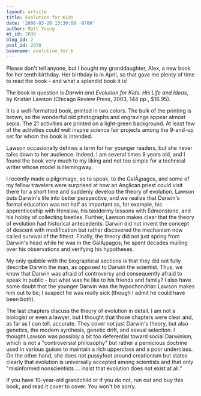 ```yaml
---
layout: article
title: Evolution for Kids
date: '2006-03-20 13:30:00 -0700'
author: Matt Young
mt_id: 2038
blog_id: 2
post_id: 2038
basename: evolution_for_k
---
```

Please don't tell anyone, but I bought my granddaughter, Alex, a new book for her tenth birthday.  Her birthday is in April, so that gave me plenty of time to read the book - and what a splendid book it is!

The book in question is _Darwin and Evolution for Kids: His Life and Ideas_, by Kristan Lawson (Chicago Review Press, 2003, 144 pp., $16.95). 

It is a well-formatted book, printed in two colors.  The bulk of the printing is brown, so the wonderful old photographs and engravings appear almost sepia.  The 21 activities are printed on a light-green background.  At least few of the activities could well inspire science fair projects among the 9-and-up set for whom the book is intended.

Lawson occasionally defines a term for her younger readers, but she never talks down to her audience. Indeed, I am several times 9 years old, and I found the book very much to my liking and not too simple for a technical writer whose model is Hemingway.

I recently made a pilgrimage, so to speak, to the GalÃ¡pagos, and some of my fellow travelers were surprised at how an Anglican priest could visit there for a short time and suddenly develop the theory of evolution.  Lawson puts Darwin's life into better perspective, and we realize that Darwin's formal education was not half as important as, for example, his apprenticeship with Henslow, his taxidermy lessons with Edmonstone, and his hobby of collecting beetles.  Further, Lawson makes clear that the theory of evolution had historical antecedents.  Darwin did not invent the concept of descent with modification but rather discovered the mechanism now called survival of the fittest.  Finally, the theory did not just spring from Darwin's head while he was in the GalÃ¡pagos; he spent decades mulling over his observations and verifying his hypotheses.

My only quibble with the biographical sections is that they did not fully describe Darwin the man, as opposed to Darwin the scientist.  Thus, we know that Darwin was afraid of controversy and consequently afraid to speak in public - but what was he like to his friends and family?  I also have some doubt that the younger Darwin was the hypochondriac Lawson makes him out to be; I suspect he was really sick (though I admit he could have been both).

The last chapters discuss the theory of evolution in detail. I am not a biologist or even a lawyer, but I thought that those chapters were clear and, as far as I can tell, accurate. They cover not just Darwin's theory, but also genetics, the modern synthesis, genetic drift, and sexual selection.  I thought Lawson was possibly a bit too deferential toward social Darwinism, which is not a "controversial philosophy" but rather a pernicious doctrine used in various guises to maintain a rich upperclass and a poor underclass.  On the other hand, she does not pussyfoot around creationism but states clearly that evolution is universally accepted among scientists and that only "misinformed nonscientists ... insist that evolution does not exist at all."

If you have 10-year-old grandchild or if you do not, run out and buy this book, and read it cover to cover.   You won't be sorry.

